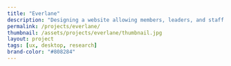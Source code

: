 ```yaml
---
title: "Everlane"
description: "Designing a website allowing members, leaders, and staff to form and interact within a pods."
permalink: /projects/everlane/
thumbnail: /assets/projects/everlane/thumbnail.jpg
layout: project
tags: [ux, desktop, research]
brand-color: "#808284"
---
```

